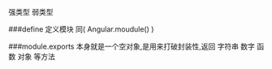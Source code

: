强类型  弱类型


###define
定义模块   同( Angular.moudule() )

###module.exports
本身就是一个空对象,是用来打破封装性,返回 字符串 数字 函数 对象 等方法